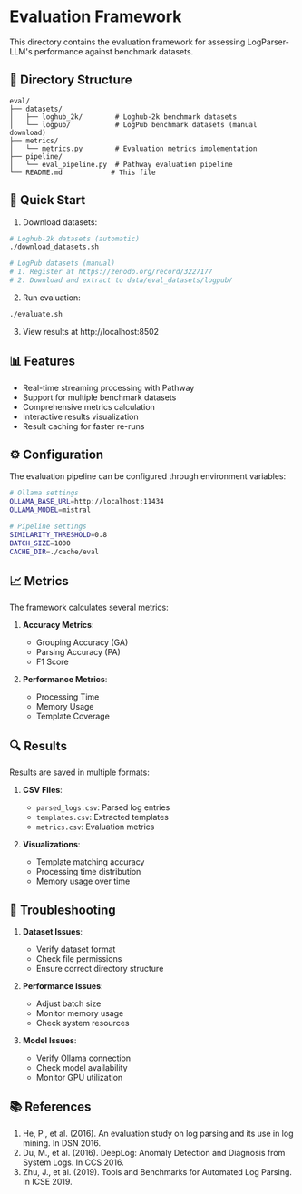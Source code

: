 # Evaluation Framework

This directory contains the evaluation framework for assessing LogParser-LLM's performance against benchmark datasets.

## 📁 Directory Structure

```
eval/
├── datasets/
│   ├── loghub_2k/        # Loghub-2k benchmark datasets
│   └── logpub/           # LogPub benchmark datasets (manual download)
├── metrics/
│   └── metrics.py        # Evaluation metrics implementation
├── pipeline/
│   └── eval_pipeline.py  # Pathway evaluation pipeline
└── README.md            # This file
```

## 🚀 Quick Start

1. Download datasets:
```bash
# Loghub-2k datasets (automatic)
./download_datasets.sh

# LogPub datasets (manual)
# 1. Register at https://zenodo.org/record/3227177
# 2. Download and extract to data/eval_datasets/logpub/
```

2. Run evaluation:
```bash
./evaluate.sh
```

3. View results at http://localhost:8502

## 📊 Features

- Real-time streaming processing with Pathway
- Support for multiple benchmark datasets
- Comprehensive metrics calculation
- Interactive results visualization
- Result caching for faster re-runs

## ⚙️ Configuration

The evaluation pipeline can be configured through environment variables:

```bash
# Ollama settings
OLLAMA_BASE_URL=http://localhost:11434
OLLAMA_MODEL=mistral

# Pipeline settings
SIMILARITY_THRESHOLD=0.8
BATCH_SIZE=1000
CACHE_DIR=./cache/eval
```

## 📈 Metrics

The framework calculates several metrics:

1. **Accuracy Metrics**:
   - Grouping Accuracy (GA)
   - Parsing Accuracy (PA)
   - F1 Score

2. **Performance Metrics**:
   - Processing Time
   - Memory Usage
   - Template Coverage

## 🔍 Results

Results are saved in multiple formats:

1. **CSV Files**:
   - `parsed_logs.csv`: Parsed log entries
   - `templates.csv`: Extracted templates
   - `metrics.csv`: Evaluation metrics

2. **Visualizations**:
   - Template matching accuracy
   - Processing time distribution
   - Memory usage over time

## 🔧 Troubleshooting

1. **Dataset Issues**:
   - Verify dataset format
   - Check file permissions
   - Ensure correct directory structure

2. **Performance Issues**:
   - Adjust batch size
   - Monitor memory usage
   - Check system resources

3. **Model Issues**:
   - Verify Ollama connection
   - Check model availability
   - Monitor GPU utilization

## 📚 References

1. He, P., et al. (2016). An evaluation study on log parsing and its use in log mining. In DSN 2016.
2. Du, M., et al. (2016). DeepLog: Anomaly Detection and Diagnosis from System Logs. In CCS 2016.
3. Zhu, J., et al. (2019). Tools and Benchmarks for Automated Log Parsing. In ICSE 2019. 